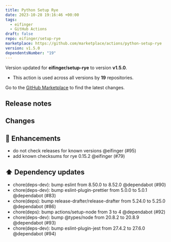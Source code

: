 ```yaml
---
title: Python Setup Rye
date: 2023-10-28 19:16:46 +00:00
tags:
  - eifinger
  - GitHub Actions
draft: false
repo: eifinger/setup-rye
marketplace: https://github.com/marketplace/actions/python-setup-rye
version: v1.5.0
dependentsNumber: "19"
---
```



Version updated for **eifinger/setup-rye** to version **v1.5.0**.
- This action is used across all versions by **19** repositories.

Go to the [GitHub Marketplace](https://github.com/marketplace/actions/python-setup-rye) to find the latest changes.

## Release notes

## Changes

## 🚀 Enhancements

- do not check releases for known versions @eifinger (#95)
- add known checksums for rye 0.15.2 @eifinger (#79)

## ⬆️ Dependency updates

- chore(deps-dev): bump eslint from 8.50.0 to 8.52.0 @dependabot (#90)
- chore(deps-dev): bump eslint-plugin-prettier from 5.0.0 to 5.0.1 @dependabot (#83)
- chore(deps): bump release-drafter/release-drafter from 5.24.0 to 5.25.0 @dependabot (#86)
- chore(deps): bump actions/setup-node from 3 to 4 @dependabot (#92)
- chore(deps-dev): bump @types/node from 20.8.2 to 20.8.9 @dependabot (#93)
- chore(deps-dev): bump eslint-plugin-jest from 27.4.2 to 27.6.0 @dependabot (#94)

